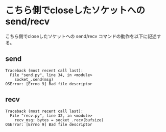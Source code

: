 # こちら側でcloseしたソケットへの send/recv

こちら側でcloseしたソケットへの send/recv コマンドの動作を以下に記述する。

## send

```console
Traceback (most recent call last):
  File "send.py", line 34, in <module>
    socket_.send(msg)
OSError: [Errno 9] Bad file descriptor    
```

## recv

```console
Traceback (most recent call last):
  File "recv.py", line 32, in <module>
    recv_msg: bytes = socket_.recv(bufsize)
OSError: [Errno 9] Bad file descriptor
```